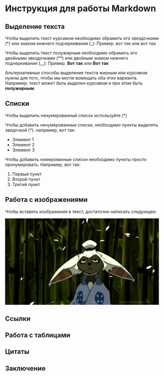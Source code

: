 # Инструкция для работы Markdown

## Выделение текста

Чтобы выделить текст курсивом необходимо обрамить его звездочками (*) или знаком нижнего подчеркивания (_): Пример: *вот так* или _вот так_

Чтобы выделить текст полужирным необходимо обрамить его двойными звездочками (**) или двойным знаком нижнего подчеркивания (__): Пример. **Вот так** или __Вот так__

Альтернативные способы выделения текста жирным или курсивом нужны для того, чтобы мы могли вомещать оба этих варианта. Например: _текст может быть выделен курсивом и при этом быть **полужирным**_.

## Списки
Чтобы выделить ненумерованный список используйте (*)

Чтобы добавить ненумерованные списки, необходимо пункты выделить зведочкой (*). например, вот так:
* Элемент 1
* Элемент 2
* Элемент 3

Чтобы добавить номерованные списки необходимо пункты просто пронумеровать. Например, вот так:
1. Первый пункт
2. Второй пункт
3. Третий пункт

## Работа с изображениями
Чтобы вставить изображения в текст, достаточно написать следующее:

![Моя аватарка на GitHab](IGitHub.jpg)

## Ссылки

## Работа с таблицами

## Цитаты

## Заключение